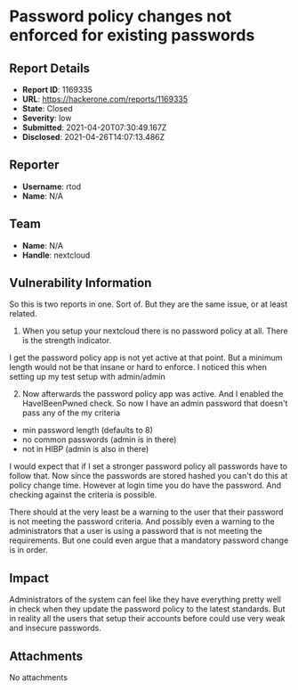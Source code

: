 # Password policy changes not enforced for existing passwords

## Report Details
- **Report ID**: 1169335
- **URL**: https://hackerone.com/reports/1169335
- **State**: Closed
- **Severity**: low
- **Submitted**: 2021-04-20T07:30:49.167Z
- **Disclosed**: 2021-04-26T14:07:13.486Z

## Reporter
- **Username**: rtod
- **Name**: N/A

## Team
- **Name**: N/A
- **Handle**: nextcloud

## Vulnerability Information
So this is two reports in one. Sort of. But they are the same issue, or at least related.

1. When you setup your nextcloud there is no password policy at all. There is the strength indicator.

I get the password policy app is not yet active at that point. But a minimum length would not be that insane or hard to enforce.
I noticed this when setting up my test setup with admin/admin


2. Now afterwards the password policy app was active. And I enabled the HaveIBeenPwned check. So now I have an admin password that doesn't pass any of the my criteria

* min password length (defaults to 8)
* no common passwords (admin is in there)
* not in HIBP (admin is also in there)


I would expect that if I set a stronger password policy all passwords have to follow that. Now since the passwords are stored hashed you can't do this at policy change time. However at login time you do have the password. And checking against the criteria is possible.

There should at the very least be a warning to the user that their password is not meeting the password criteria. And possibly even a warning to the administrators that a user is using a password that is not meeting the requirements.
But one could even argue that a mandatory password change is in order.

## Impact

Administrators of the system can feel like they have everything pretty well in check when they update the password policy to the latest standards. But in reality all the users that setup their accounts before could use very weak and insecure passwords.

## Attachments
No attachments
